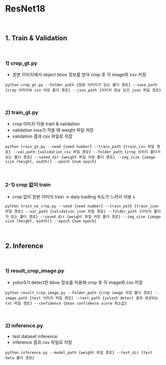 # ResNet18

<br>

## 1. Train & Validation

<br>

### 1) crop_gt.py
- 원본 이미지에서 object bbox 정보를 받아 crop 후 각 image와 csv 저장
```
python crop_gt.py --folder_path {원본 이미지가 있는 폴더 경로} --save_path {crop 이미지와 csv 저장 폴더 경로} --json_path {이미지 정보 담긴 json 파일 경로}
```

<br>

### 2) train_gt.py
- crop 이미지 이용 train & validation
- validation loss가 작을 때 weight 파일 저장
- validation 결과 csv 파일로 저장

```
python train_gt.py --seed {seed number} --train_path {train_csv 파일 경로} --val_path {validation_csv 파일 경로} --folder_path {crop 이미지 폴더가 있는 폴더 경로} --saved_dir {weight 파일 저장 폴더 경로} --img_size {image size (height, width)} --epoch {num epoch}
```
<br>

### 2-1) crop 없이 train
- crop 없이 원본 이미지 train -> data loading 속도가 느려서 이용 x
```
python train_no_crop.py --seed {seed number} --train_path {train_json 파일 경로} --val_path {validation_json 파일 경로} --folder_path {이미지 폴더가 있는 폴더 경로} --saved_dir {weight 파일 저장 폴더 경로} --img_size {image size (height, width)} --epoch {num epoch}
```

<br>

## 2. Inference

<br>

### 1) result_crop_image.py
- yolov5가 detect한 bbox 정보를 이용해 crop 후 각 image와 csv 저장
```
python result_crop_image.py --folder_path {crop image 저장 폴더 경로} --image_path {test 이미지 파일 경로} --text_path {yolov5 detect 결과 생성되는 txt 파일 경로} --confidence {bbox confidence score 최소값}
```

<br>

### 2) inference.py
- test dataset inference
- inference 결과 csv 파일로 저장

```
python inference.py --model_path {weight 파일 경로} --test_dir {test data 폴더 경로}
```
<br>
